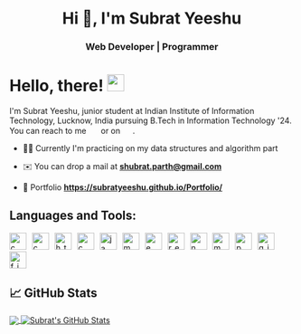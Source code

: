 <h1 align="center">Hi 👋, I'm Subrat Yeeshu</h1>
<h3 align="center">Web Developer | Programmer</h3>

# Hello, there! <img src="https://raw.githubusercontent.com/MartinHeinz/MartinHeinz/master/wave.gif" width="30px">

I'm Subrat Yeeshu, junior student at Indian Institute of Information Technology, Lucknow, India pursuing B.Tech in Information Technology '24. You can reach to me <a href="https://www.linkedin.com/in/subrat-yeeshu/"><img src="https://commons.wikimedia.org/wiki/File:LinkedIn_logo_initials.png" height="15px" style="; margin-left: 3px" /></a> or on <a href="https://twitter.com/subratyeeshu"><img src="https://upload.wikimedia.org/wikipedia/commons/thumb/4/4f/Twitter-logo.svg/2491px-Twitter-logo.svg.png" height="15px" style="; margin-left: 3px" /></a>.

- 🧑‍💻 Currently I'm practicing on my data structures and algorithm part

- ✉️ You can drop a mail at **shubrat.parth@gmail.com**

- 🔗 Portfolio **https://subratyeeshu.github.io/Portfolio/**

## Languages and Tools:
<p align="left" style="letter-spacing: 6px">
<img src="https://upload.wikimedia.org/wikipedia/commons/thumb/1/18/C_Programming_Language.svg/570px-C_Programming_Language.svg.png?20201031132917" alt="c" width="30" height="30"/>
<img src="https://upload.wikimedia.org/wikipedia/commons/1/18/ISO_C%2B%2B_Logo.svg" alt="cpp" width="30" height="30"/>
<img src="https://upload.wikimedia.org/wikipedia/commons/thumb/6/61/HTML5_logo_and_wordmark.svg/768px-HTML5_logo_and_wordmark.svg.png?20170517184425" alt="html" width="30" height="30"/>
<img src="https://upload.wikimedia.org/wikipedia/commons/thumb/d/d5/CSS3_logo_and_wordmark.svg/544px-CSS3_logo_and_wordmark.svg.png?20160530175649" alt="css" width="30" height="30"/>
<img src="https://upload.wikimedia.org/wikipedia/commons/thumb/9/99/Unofficial_JavaScript_logo_2.svg/768px-Unofficial_JavaScript_logo_2.svg.png?20141107110902" alt="javascript" width="30" height="30"/>
<img src="https://www.vectorlogo.zone/logos/mongodb/mongodb-icon.svg" alt="mongoDB" width="30" height="30"/>
<img src="[https://rohitkumar-200.github.io/Images/github-profile/express.svg](https://upload.wikimedia.org/wikipedia/commons/6/64/Expressjs.png)" alt="express" width="30" height="30"/>
<img src="https://upload.wikimedia.org/wikipedia/commons/thumb/a/a7/React-icon.svg/768px-React-icon.svg.png?20220125121207" alt="react-js" width="30" height="30"/>
<img src="https://upload.wikimedia.org/wikipedia/commons/thumb/d/d9/Node.js_logo.svg/885px-Node.js_logo.svg.png?20170401104355" alt="node-js" width="30" height="30"/>
<img src="https://upload.wikimedia.org/wikipedia/commons/thumb/b/b2/Database-mysql.svg/636px-Database-mysql.svg.png?20220815123837" alt="mysql" width="30" height="30"/>
<img src="https://www.vectorlogo.zone/logos/getpostman/getpostman-icon.svg" alt="postman" width="30" height="30"/>
<img src="https://upload.wikimedia.org/wikipedia/commons/thumb/9/91/Octicons-mark-github.svg/900px-Octicons-mark-github.svg.png?20180806170715" alt="git" width="30" height="30"/>
<img src="https://upload.wikimedia.org/wikipedia/commons/thumb/3/33/Figma-logo.svg/600px-Figma-logo.svg.png?20190122211436" alt="figma" width="30" height="30"/>
</p>

##  📈 GitHub Stats

<a href="https://github.com/SubratYeeshu/SubratYeeshu">
  <img align="center" src="https://github-readme-stats.vercel.app/api/top-langs/?username=SubratYeeshu&hide=java,tex,Objective-c&title_color=ffffff&text_color=c9cacc&icon_color=2bbc8a&bg_color=1d1f21&langs_count=3" />
</a>
<a href="https://github.com/SubratYeehsu/SubratYeeshu">
  <img align="center" src="https://github-readme-stats.vercel.app/api?username=SubratYeeshu&show_icons=true&line_height=27&count_private=true&title_color=ffffff&text_color=c9cacc&icon_color=2bbc8a&bg_color=1d1f21" alt="Subrat's GitHub Stats" />
</a>
